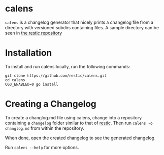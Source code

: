 # calens

`calens` is a changelog generator that nicely prints a changelog file from
a directory with versioned subdirs containing files. A sample directory can be
seen in [the restic repository](https://github.com/restic/restic/tree/master/changelog)

# Installation

To install and run calens locally, run the following commands:
```
git clone https://github.com/restic/calens.git 
cd calens
CGO_ENABLED=0 go install
```

# Creating a Changelog

To create a changlog.md file using calens, change into a repository containing a `changelog`
folder similar to that of [restic](https://github.com/restic/restic/tree/master/changelog).
Then run `calens -o changlog.md` from within the repository.

When done, open the created changelog to see the generated changelog.

Run `calens --help` for more options.
